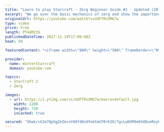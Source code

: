 ```yaml
---
title: "Learn to play Starcraft - Zerg Beginner Guide #1 - Updated (2017)"
excerpt: "We go over the basic mechanics of zerg and show the importance of understanding at least some of what your opponent is doing.  This guide is meant for players with an understanding of the objectives of starcraft but without any strong direction or gameplan, especially for each specific race! -- Watch"
originalUrl: https://youtube.com/watch?v=UdFTRsXMG7w
type: video
price: Free
length: PT44M23S
publishedDateTime: 2017-11-19T17:09:08Z
heat: 50

featuredContent: "<iframe width=\"800\" height=\"500\" frameborder=\"0\" src=\"https://www.youtube.com/embed/UdFTRsXMG7w\" allow=\"accelerometer; autoplay; encrypted-media; gyroscope; picture-in-picture\" allowfullscreen></iframe>"

provider:
  name: WinterStarcraft
  domain: youtube.com

topics:
  - StarCraft 2
  - Zerg

images:
  - url: https://i.ytimg.com/vi/UdFTRsXMG7w/maxresdefault.jpg
    width: 1280
    height: 720
    isCached: true

secured: "Xkwk/cG3e7QpGgZeImcxYA9fd0sUYoktmCP0rK2O/7gcLwN3M9e6X4BxeRoyU9r+yX5Ep72odVeYfGGbo1zEkVLSfMhdv+5q5i2BszdYIs/RvYXQdv0td/9lUItOf45d8osScX3vuzp9AzsBWemqRvIbhFc0G7i2yzT5+OukV0m3J98PHbQM6Glpaxhc1ScbYSlB3dqKGOIe9Ej8dvDuF1UKDuskVZb84h2OXNz1W9GW/pqtDTQiBx+xNJG9lixy/e7u4r0KxoVzlLoKPI9nff6QGj8YTnZXITX7QK1xog6hAKYaL/tHFmvyoYHEj/1RyZGA95MU1PhCuTd+hQtPZ4D+DPBY9tahgBnxnPvxHY/w51m6ICGjxx9owgOZQwpmgk4f2l7BH0XTGd4KfFJMkn6D/iZdzB38tfW1S1Vr7ZHZpZ6VLWccZ3StpHJDjk+2;2q8TinFDXaKqPDdFteXiTQ=="
---
```


